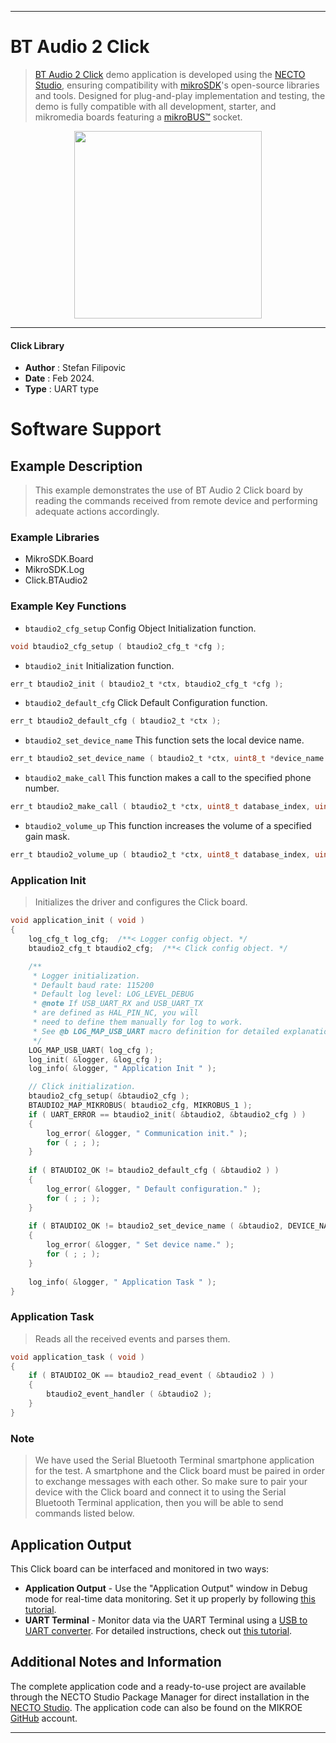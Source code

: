 
---
# BT Audio 2 Click

> [BT Audio 2 Click](https://www.mikroe.com/?pid_product=MIKROE-4117) demo application is developed using
the [NECTO Studio](https://www.mikroe.com/necto), ensuring compatibility with [mikroSDK](https://www.mikroe.com/mikrosdk)'s
open-source libraries and tools. Designed for plug-and-play implementation and testing, the demo is fully compatible with
all development, starter, and mikromedia boards featuring a [mikroBUS&trade;](https://www.mikroe.com/mikrobus) socket.

<p align="center">
  <img src="https://www.mikroe.com/?pid_product=MIKROE-4117&image=1" height=300px>
</p>

---

#### Click Library

- **Author**        : Stefan Filipovic
- **Date**          : Feb 2024.
- **Type**          : UART type

# Software Support

## Example Description

> This example demonstrates the use of BT Audio 2 Click board by reading the commands received from remote device and performing adequate actions accordingly.

### Example Libraries

- MikroSDK.Board
- MikroSDK.Log
- Click.BTAudio2

### Example Key Functions

- `btaudio2_cfg_setup` Config Object Initialization function.
```c
void btaudio2_cfg_setup ( btaudio2_cfg_t *cfg );
```

- `btaudio2_init` Initialization function.
```c
err_t btaudio2_init ( btaudio2_t *ctx, btaudio2_cfg_t *cfg );
```

- `btaudio2_default_cfg` Click Default Configuration function.
```c
err_t btaudio2_default_cfg ( btaudio2_t *ctx );
```

- `btaudio2_set_device_name` This function sets the local device name.
```c
err_t btaudio2_set_device_name ( btaudio2_t *ctx, uint8_t *device_name );
```

- `btaudio2_make_call` This function makes a call to the specified phone number.
```c
err_t btaudio2_make_call ( btaudio2_t *ctx, uint8_t database_index, uint8_t *phone_number );
```

- `btaudio2_volume_up` This function increases the volume of a specified gain mask.
```c
err_t btaudio2_volume_up ( btaudio2_t *ctx, uint8_t database_index, uint8_t mask );
```

### Application Init

> Initializes the driver and configures the Click board.

```c
void application_init ( void )
{
    log_cfg_t log_cfg;  /**< Logger config object. */
    btaudio2_cfg_t btaudio2_cfg;  /**< Click config object. */

    /** 
     * Logger initialization.
     * Default baud rate: 115200
     * Default log level: LOG_LEVEL_DEBUG
     * @note If USB_UART_RX and USB_UART_TX 
     * are defined as HAL_PIN_NC, you will 
     * need to define them manually for log to work. 
     * See @b LOG_MAP_USB_UART macro definition for detailed explanation.
     */
    LOG_MAP_USB_UART( log_cfg );
    log_init( &logger, &log_cfg );
    log_info( &logger, " Application Init " );

    // Click initialization.
    btaudio2_cfg_setup( &btaudio2_cfg );
    BTAUDIO2_MAP_MIKROBUS( btaudio2_cfg, MIKROBUS_1 );
    if ( UART_ERROR == btaudio2_init( &btaudio2, &btaudio2_cfg ) ) 
    {
        log_error( &logger, " Communication init." );
        for ( ; ; );
    }
    
    if ( BTAUDIO2_OK != btaudio2_default_cfg ( &btaudio2 ) )
    {
        log_error( &logger, " Default configuration." );
        for ( ; ; );
    }
    
    if ( BTAUDIO2_OK != btaudio2_set_device_name ( &btaudio2, DEVICE_NAME ) )
    {
        log_error( &logger, " Set device name." );
        for ( ; ; );
    }
    
    log_info( &logger, " Application Task " );
}
```

### Application Task

> Reads all the received events and parses them.

```c
void application_task ( void )
{
    if ( BTAUDIO2_OK == btaudio2_read_event ( &btaudio2 ) ) 
    {
        btaudio2_event_handler ( &btaudio2 );
    }
}
```

### Note

> We have used the Serial Bluetooth Terminal smartphone application for the test. 
A smartphone and the Click board must be paired in order to exchange messages
with each other. So make sure to pair your device with the Click board and
connect it to using the Serial Bluetooth Terminal application, then you will be able 
to send commands listed below.

## Application Output

This Click board can be interfaced and monitored in two ways:
- **Application Output** - Use the "Application Output" window in Debug mode for real-time data monitoring.
Set it up properly by following [this tutorial](https://www.youtube.com/watch?v=ta5yyk1Woy4).
- **UART Terminal** - Monitor data via the UART Terminal using
a [USB to UART converter](https://www.mikroe.com/click/interface/usb?interface*=uart,uart). For detailed instructions,
check out [this tutorial](https://help.mikroe.com/necto/v2/Getting%20Started/Tools/UARTTerminalTool).

## Additional Notes and Information

The complete application code and a ready-to-use project are available through the NECTO Studio Package Manager for 
direct installation in the [NECTO Studio](https://www.mikroe.com/necto). The application code can also be found on
the MIKROE [GitHub](https://github.com/MikroElektronika/mikrosdk_click_v2) account.

---
